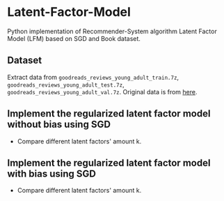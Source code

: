 # Latent-Factor-Model

Python implementation of Recommender-System algorithm Latent Factor Model (LFM) based on SGD and Book dataset.

## Dataset

Extract data from `goodreads_reviews_young_adult_train.7z`, `goodreads_reviews_young_adult_test.7z`, `goodreads_reviews_young_adult_val.7z`. Original data is from [here](https://mengtingwan.github.io/data/goodreads.html).

## Implement the regularized latent factor model without bias using SGD

+ Compare different latent factors' amount k.

## Implement the regularized latent factor model with bias using SGD

+ Compare different latent factors' amount k.
